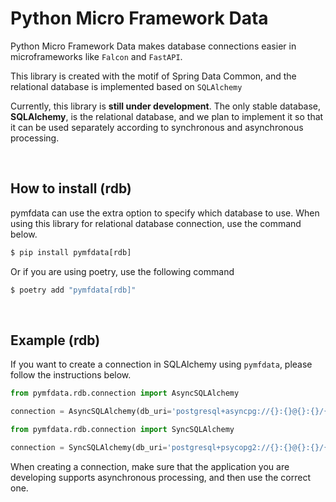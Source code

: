 # Python Micro Framework Data

Python Micro Framework Data makes database connections easier in microframeworks like ```Falcon``` and ```FastAPI```.

This library is created with the motif of Spring Data Common, and the relational database is implemented based on ```SQLAlchemy```



Currently, this library is **still under development**. The only stable database, **SQLAlchemy**, is the relational database, and we plan to implement it so that it can be used separately according to synchronous and asynchronous processing.



<br />



## How to install (rdb)

pymfdata can use the extra option to specify which database to use. When using this library for relational database connection, use the command below.

```python
$ pip install pymfdata[rdb]
```

Or if you are using poetry, use the following command

```python
$ poetry add "pymfdata[rdb]"
```



<br />



## Example (rdb)

If you want to create a connection in SQLAlchemy using ```pymfdata```, please follow the instructions below.

```python
from pymfdata.rdb.connection import AsyncSQLAlchemy

connection = AsyncSQLAlchemy(db_uri='postgresql+asyncpg://{}:{}@{}:{}/{}'.format('postgres', 'postgres', '127.0.0.1', '5432', 'test'))
```

```python
from pymfdata.rdb.connection import SyncSQLAlchemy

connection = SyncSQLAlchemy(db_uri='postgresql+psycopg2://{}:{}@{}:{}/{}'.format('postgres', 'postgres', '127.0.0.1', '5432', 'test'))
```

When creating a connection, make sure that the application you are developing supports asynchronous processing, and then use the correct one.



<br />



